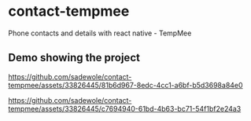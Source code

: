 # contact-tempmee
Phone contacts and details with react native - TempMee


## Demo showing the project

https://github.com/sadewole/contact-tempmee/assets/33826445/81b6d967-8edc-4cc1-a6bf-b5d3698a84e0


https://github.com/sadewole/contact-tempmee/assets/33826445/c7694940-61bd-4b63-bc71-54f1bf2e24a3

